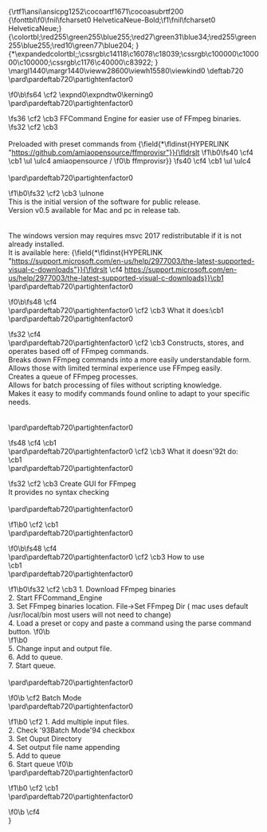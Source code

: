 {\rtf1\ansi\ansicpg1252\cocoartf1671\cocoasubrtf200
{\fonttbl\f0\fnil\fcharset0 HelveticaNeue-Bold;\f1\fnil\fcharset0 HelveticaNeue;}
{\colortbl;\red255\green255\blue255;\red27\green31\blue34;\red255\green255\blue255;\red10\green77\blue204;
}
{\*\expandedcolortbl;;\cssrgb\c14118\c16078\c18039;\cssrgb\c100000\c100000\c100000;\cssrgb\c1176\c40000\c83922;
}
\margl1440\margr1440\vieww28600\viewh15580\viewkind0
\deftab720
\pard\pardeftab720\partightenfactor0

\f0\b\fs64 \cf2 \expnd0\expndtw0\kerning0
\
\pard\pardeftab720\partightenfactor0

\fs36 \cf2 \cb3 FFCommand Engine for easier use of FFmpeg binaries.
\fs32 \cf2 \cb3 \
\
Preloaded with preset commands from  {\field{\*\fldinst{HYPERLINK "https://github.com/amiaopensource/ffmprovisr"}}{\fldrslt 
\f1\b0\fs40 \cf4 \cb1 \ul \ulc4 amiaopensource / 
\f0\b ffmprovisr}}
\fs40 \cf4 \cb1 \ul \ulc4 \
\
\pard\pardeftab720\partightenfactor0

\f1\b0\fs32 \cf2 \cb3 \ulnone \
This is the initial version of the software for public release.\
Version v0.5 available for Mac and pc in release tab.\
\
\
The windows version may requires msvc 2017 redistributable if it is not already installed. \
It is available here: {\field{\*\fldinst{HYPERLINK "https://support.microsoft.com/en-us/help/2977003/the-latest-supported-visual-c-downloads"}}{\fldrslt \cf4 https://support.microsoft.com/en-us/help/2977003/the-latest-supported-visual-c-downloads}}\cb1 \
\pard\pardeftab720\partightenfactor0

\f0\b\fs48 \cf4 \
\pard\pardeftab720\partightenfactor0
\cf2 \cb3 What it does:\cb1 \
\pard\pardeftab720\partightenfactor0

\fs32 \cf4 \
\pard\pardeftab720\partightenfactor0
\cf2 \cb3 Constructs, stores, and operates based off of FFmpeg commands.\
Breaks down FFmpeg commands into a more easily understandable form.\
Allows those with limited terminal experience use FFmpeg easily. \
Creates a queue of FFmpeg processes.\
Allows for batch processing of files without scripting knowledge.\
Makes it easy to modify commands found online to adapt to your specific needs.\
\
\
\pard\pardeftab720\partightenfactor0

\fs48 \cf4 \cb1 \
\pard\pardeftab720\partightenfactor0
\cf2 \cb3 What it doesn\'92t do:\
\cb1 \
\pard\pardeftab720\partightenfactor0

\fs32 \cf2 \cb3 Create GUI for FFmpeg\
It provides no syntax checking \
\
\pard\pardeftab720\partightenfactor0

\f1\b0 \cf2 \cb1 \
\pard\pardeftab720\partightenfactor0

\f0\b\fs48 \cf4 \
\pard\pardeftab720\partightenfactor0
\cf2 \cb3 How to use\
\cb1 \
\pard\pardeftab720\partightenfactor0

\f1\b0\fs32 \cf2 \cb3 1. Download FFmpeg binaries\
2. Start FFCommand_Engine\
3. Set FFmpeg binaries location. File->Set FFmpeg Dir ( mac uses default /usr/local/bin most users will not need to change)\
4. Load a preset or copy and paste a command using the parse command button.
\f0\b  
\f1\b0 \
5. Change input and output file.\
6. Add to queue.\
7. Start queue.\
\
\pard\pardeftab720\partightenfactor0

\f0\b \cf2 Batch Mode \
\pard\pardeftab720\partightenfactor0

\f1\b0 \cf2 1. Add multiple input files.\
2. Check \'93Batch Mode\'94 checkbox\
3. Set Ouput Directory\
4. Set output file name appending\
5. Add to queue\
6. Start queue
\f0\b \
\pard\pardeftab720\partightenfactor0

\f1\b0 \cf2 \cb1 \
\pard\pardeftab720\partightenfactor0

\f0\b \cf4 \
}